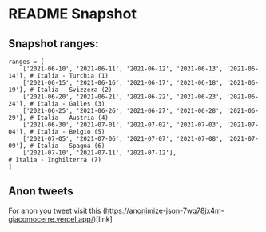 # README Snapshot

## Snapshot ranges:
```
ranges = [
    ['2021-06-10', '2021-06-11', '2021-06-12', '2021-06-13', '2021-06-14'], # Italia - Turchia (1)
    ['2021-06-15', '2021-06-16', '2021-06-17', '2021-06-18', '2021-06-19'], # Italia - Svizzera (2)
    ['2021-06-20', '2021-06-21', '2021-06-22', '2021-06-23', '2021-06-24'], # Italia - Galles (3)
    ['2021-06-25', '2021-06-26', '2021-06-27', '2021-06-28', '2021-06-29'], # Italia - Austria (4)
    ['2021-06-30', '2021-07-01', '2021-07-02', '2021-07-03', '2021-07-04'], # Italia - Belgio (5)
    ['2021-07-05', '2021-07-06', '2021-07-07', '2021-07-08', '2021-07-09'], # Italia - Spagna (6)
    ['2021-07-10', '2021-07-11', '2021-07-12'],                             # Italia - Inghilterra (7)
]
```

## Anon tweets

For anon you tweet visit this (https://anonimize-json-7wq78jx4m-giacomocerre.vercel.app/)[link]

